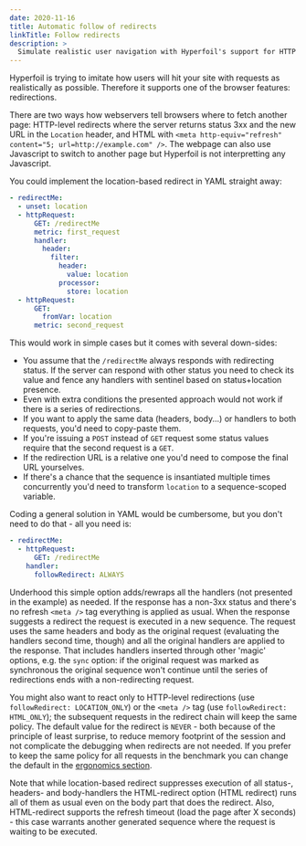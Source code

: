 ```yaml
---
date: 2020-11-16
title: Automatic follow of redirects
linkTitle: Follow redirects
description: >
  Simulate realistic user navigation with Hyperfoil's support for HTTP and HTML redirects
---
```


Hyperfoil is trying to imitate how users will hit your site with requests as realistically as possible. Therefore it supports one of the browser features: redirections.

There are two ways how webservers tell browsers where to fetch another page: HTTP-level redirects where the server returns status 3xx and the new URL in the `Location` header, and HTML with `<meta http-equiv="refresh" content="5; url=http://example.com" />`. The webpage can also use Javascript to switch to another page but Hyperfoil is not interpretting any Javascript.

You could implement the location-based redirect in YAML straight away:

```yaml
- redirectMe:
  - unset: location
  - httpRequest:
      GET: /redirectMe
      metric: first_request
      handler:
        header:
          filter:
            header:
              value: location
            processor:
              store: location
  - httpRequest:
      GET:
        fromVar: location
      metric: second_request
```

This would work in simple cases but it comes with several down-sides:

* You assume that the `/redirectMe` always responds with redirecting status. If the server can respond with other status you need to check its value and fence any handlers with sentinel based on status+location presence.
* Even with extra conditions the presented approach would not work if there is a series of redirections.
* If you want to apply the same data (headers, body...) or handlers to both requests, you'd need to copy-paste them.
* If you're issuing a `POST` instead of `GET` request some status values require that the second request is a `GET`.
* If the redirection URL is a relative one you'd need to compose the final URL yourselves.
* If there's a chance that the sequence is insantiated multiple times concurrently you'd need to transform `location` to a sequence-scoped variable.

Coding a general solution in YAML would be cumbersome, but you don't need to do that - all you need is:

```yaml
- redirectMe:
  - httpRequest:
      GET: /redirectMe
    handler:
      followRedirect: ALWAYS
```

Underhood this simple option adds/rewraps all the handlers (not presented in the example) as needed. If the response has a non-3xx status and there's no refresh `<meta />` tag everything is applied as usual. When the response suggests a redirect the request is executed in a new sequence. The request uses the same headers and body as the original request (evaluating the handlers second time, though) and all the original handlers are applied to the response. That includes handlers inserted through other 'magic' options, e.g. the `sync` option: if the original request was marked as synchronous the original sequence won't continue until the series of redirections ends with a non-redirecting request.

You might also want to react only to HTTP-level redirections (use `followRedirect: LOCATION_ONLY`) or the `<meta />` tag (use `followRedirect: HTML_ONLY`); the subsequent requests in the redirect chain will keep the same policy. The default value for the redirect is `NEVER` - both because of the principle of least surprise, to reduce memory footprint of the session and not complicate the debugging when redirects are not needed. If you prefer to keep the same policy for all requests in the benchmark you can change the default in the [ergonomics section](/docs/user-guide/benchmark/ergonomics/).

Note that while location-based redirect suppresses execution of all status-, headers- and body-handlers the HTML-redirect option (HTML redirect) runs all of them as usual even on the body part that does the redirect. Also, HTML-redirect supports the refresh timeout (load the page after X seconds) - this case warrants another generated sequence where the request is waiting to be executed.
